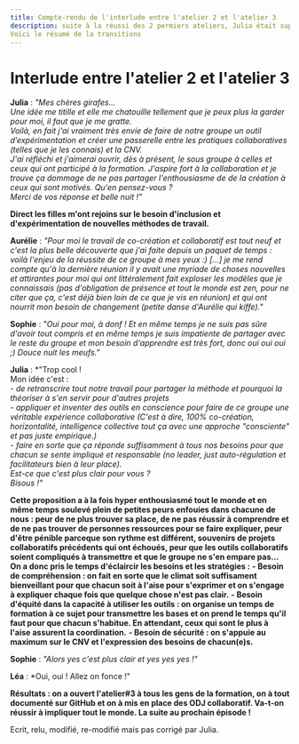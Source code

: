 ```yaml
---
title: Compte-rendu de l'interlude entre l'atelier 2 et l'atelier 3
description: suite à la réussi des 2 permiers ateliers, Julia était super motivée pour faire de cette aventure une expérience collaborative à part entière. 
Voici le résumé de la transitions
---
```


# Interlude entre l'atelier 2 et l'atelier 3

**Julia** : *"Mes chères girafes...  
Une idée me titille et elle me chatouille tellement que je peux plus la garder pour moi, il faut que je me gratte.  
Voilà, en fait j'ai vraiment très envie de faire de notre groupe un outil d’expérimentation et créer une passerelle entre les pratiques collaboratives (telles que je les connais) et la CNV.  
J'ai réfléchi et j'aimerai ouvrir, dès à présent, le sous groupe à celles et ceux qui ont participé à la formation. J'aspire fort à la collaboration et je trouve ça dommage de ne pas partager l'enthousiasme de de la création à ceux qui sont motivés.
Qu'en pensez-vous ?  
Merci de vos réponse et belle nuit !"* 

**Direct les filles m'ont rejoins sur le besoin d'inclusion et d'expérimentation de nouvelles méthodes de travail.**

**Aurélie** : *"Pour moi le travail de co-création et collaboratif est tout neuf et c'est la plus belle découverte que j'ai faite depuis un paquet de temps : voilà l'enjeu de la réussite de ce groupe à mes yeux :) [...] 
je me rend compte qu'à la dernière réunion il y avait une myriade de choses nouvelles et attirantes pour moi qui ont littéralement fait exploser les modèles que je connaissais (pas d'obligation de présence et tout le monde est zen, pour ne citer que ça, 
c'est déjà bien loin de ce que je vis en réunion) et qui ont nourrit mon besoin de changement (petite danse d'Aurélie qui kiffe)."*  

**Sophie** : *"Oui pour moi, à donf ! Et en même temps je ne suis pas sûre d'avoir tout compris et en même temps je suis impatiente de partager avec le reste du groupe et mon besoin d'apprendre est très fort, donc oui oui oui ;)
Douce nuit les meufs."*

**Julia** : *"Trop cool !  
Mon idée c'est :  
*- de retranscrire tout notre travail pour partager la méthode et pourquoi la théoriser à s'en servir pour d'autres projets*     
*- appliquer et inventer des outils en conscience pour faire de ce groupe une véritable expérience collaborative (C'est à dire, 100% co-création, horizontalité, intelligence collective tout ça  avec une approche "consciente" et pas juste empirique.)*  
*- faire en sorte que ça réponde suffisamment à tous nos besoins pour que chacun se sente impliqué et responsable (no leader, just auto-régulation et facilitateurs bien à leur place).*  
*Est-ce que c'est plus clair pour vous ?  
Bisous !"*

**Cette proposition a à la fois hyper enthousiasmé tout le monde et en même temps soulevé plein de petites peurs enfouies dans chacune de nous : peur de ne plus trouver sa place, de ne pas réussir à comprendre et de ne pas trouver de personnes ressources pour se faire expliquer, peur d'être pénible parceque son rythme est différent, souvenirs de projets collaboratifs précédents qui
ont échoués, peur que les outils collaboratifs soient compliqués à transmettre et que le groupe ne s'en empare pas...  
On a donc pris le temps d'éclaircir les besoins et les stratégies :** 
**- Besoin de compréhension : on fait en sorte que le climat soit suffisament bienveillant pour que chacun soit à l'aise pour s'exprimer et on s'engage à expliquer chaque fois que quelque chose n'est pas clair.**
**- Besoin d'équité dans la capacité à utiliser les outils : on organise un temps de formation à ce sujet pour transmettre les bases et on prend le temps qu'il faut pour que chacun s'habitue. En attendant, ceux qui sont le plus à l'aise assurent la coordination.**
**- Besoin de sécurité : on s'appuie au maximum sur le CNV et l'expression des besoins de chacun(e)s.**

**Sophie** : *"Alors yes c'est plus clair et yes yes yes !"*

**Léa** : *Oui, oui ! Allez on fonce !"

**Résultats : on a ouvert l'atelier#3 à tous les gens de la formation, on à tout documenté sur GitHub et on à mis en place des ODJ collaboratif. Va-t-on réussir à impliquer tout le monde. La suite au prochain épisode !**

Ecrit, relu, modifié, re-modifié mais pas corrigé par Julia.



